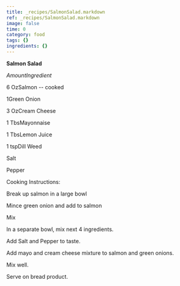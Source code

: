 ```yaml
---
title: _recipes/SalmonSalad.markdown
ref: _recipes/SalmonSalad.markdown
image: false
time: 0
category: food
tags: {}
ingredients: {}
---
```

**Salmon Salad**

*AmountIngredient*

6 OzSalmon -- cooked

1Green Onion

3 OzCream Cheese

1 TbsMayonnaise

1 TbsLemon Juice

1 tspDill Weed

Salt

Pepper

Cooking Instructions:

Break up salmon in a large bowl

Mince green onion and add to salmon

Mix

In a separate bowl, mix next 4 ingredients.

Add Salt and Pepper to taste.

Add mayo and cream cheese mixture to salmon and green onions.

Mix well.

Serve on bread product.
